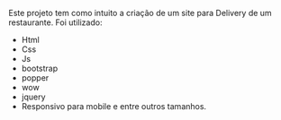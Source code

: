 Este projeto tem como intuito a criação de um site para Delivery de um restaurante.
Foi utilizado:

- Html
- Css
- Js
- bootstrap
- popper
- wow
- jquery
- Responsivo para mobile e entre outros tamanhos.
